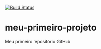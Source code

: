 [![Build Status](https://travis-ci.org/TulioRossatto/meu-primeiro-projeto.svg?branch=master)](https://travis-ci.org/TulioRossatto/meu-primeiro-projeto)

# meu-primeiro-projeto
Meu primeiro repositório GitHub
